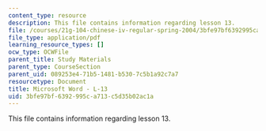 ```yaml
---
content_type: resource
description: This file contains information regarding lesson 13.
file: /courses/21g-104-chinese-iv-regular-spring-2004/3bfe97bf6392995ca713c5d35b02ac1a_MIT21G_104S04_Oral_13.pdf
file_type: application/pdf
learning_resource_types: []
ocw_type: OCWFile
parent_title: Study Materials
parent_type: CourseSection
parent_uid: 089253e4-71b5-1481-b530-7c5b1a92c7a7
resourcetype: Document
title: Microsoft Word - L-13
uid: 3bfe97bf-6392-995c-a713-c5d35b02ac1a
---
```

This file contains information regarding lesson 13.

